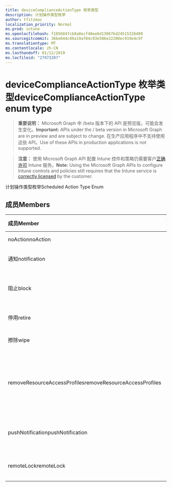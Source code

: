 ```yaml
---
title: deviceComplianceActionType 枚举类型
description: 计划操作类型枚举
author: tfitzmac
localization_priority: Normal
ms.prod: intune
ms.openlocfilehash: f1856847cb8a8ecf48ee6d13067bd24515326d89
ms.sourcegitcommit: 36be044c89a19af84c93e586e22200ec919e4c9f
ms.translationtype: MT
ms.contentlocale: zh-CN
ms.lasthandoff: 01/12/2019
ms.locfileid: "27973207"
---
```

# <a name="devicecomplianceactiontype-enum-type"></a><span data-ttu-id="0a022-103">deviceComplianceActionType 枚举类型</span><span class="sxs-lookup"><span data-stu-id="0a022-103">deviceComplianceActionType enum type</span></span>

> <span data-ttu-id="0a022-104">**重要说明：** Microsoft Graph 中 /beta 版本下的 API 是预览版，可能会发生变化。</span><span class="sxs-lookup"><span data-stu-id="0a022-104">**Important:** APIs under the / beta version in Microsoft Graph are in preview and are subject to change.</span></span> <span data-ttu-id="0a022-105">在生产应用程序中不支持使用这些 API。</span><span class="sxs-lookup"><span data-stu-id="0a022-105">Use of these APIs in production applications is not supported.</span></span>

> <span data-ttu-id="0a022-106">**注意：** 使用 Microsoft Graph API 配置 Intune 控件和策略仍需要客户[正确许可](https://go.microsoft.com/fwlink/?linkid=839381) Intune 服务。</span><span class="sxs-lookup"><span data-stu-id="0a022-106">**Note:** Using the Microsoft Graph APIs to configure Intune controls and policies still requires that the Intune service is [correctly licensed](https://go.microsoft.com/fwlink/?linkid=839381) by the customer.</span></span>

<span data-ttu-id="0a022-107">计划操作类型枚举</span><span class="sxs-lookup"><span data-stu-id="0a022-107">Scheduled Action Type Enum</span></span>
## <a name="members"></a><span data-ttu-id="0a022-108">成员</span><span class="sxs-lookup"><span data-stu-id="0a022-108">Members</span></span>
|<span data-ttu-id="0a022-109">成员</span><span class="sxs-lookup"><span data-stu-id="0a022-109">Member</span></span>|<span data-ttu-id="0a022-110">值</span><span class="sxs-lookup"><span data-stu-id="0a022-110">Value</span></span>|<span data-ttu-id="0a022-111">说明</span><span class="sxs-lookup"><span data-stu-id="0a022-111">Description</span></span>|
|:---|:---|:---|
|<span data-ttu-id="0a022-112">noAction</span><span class="sxs-lookup"><span data-stu-id="0a022-112">noAction</span></span>|<span data-ttu-id="0a022-113">0</span><span class="sxs-lookup"><span data-stu-id="0a022-113">0</span></span>|<span data-ttu-id="0a022-114">任何操作</span><span class="sxs-lookup"><span data-stu-id="0a022-114">No Action</span></span>|
|<span data-ttu-id="0a022-115">通知</span><span class="sxs-lookup"><span data-stu-id="0a022-115">notification</span></span>|<span data-ttu-id="0a022-116">1</span><span class="sxs-lookup"><span data-stu-id="0a022-116">1</span></span>|<span data-ttu-id="0a022-117">发送通知</span><span class="sxs-lookup"><span data-stu-id="0a022-117">Send Notification</span></span>|
|<span data-ttu-id="0a022-118">阻止</span><span class="sxs-lookup"><span data-stu-id="0a022-118">block</span></span>|<span data-ttu-id="0a022-119">2</span><span class="sxs-lookup"><span data-stu-id="0a022-119">2</span></span>|<span data-ttu-id="0a022-120">阻止 AAD 中的设备</span><span class="sxs-lookup"><span data-stu-id="0a022-120">Block the device in AAD</span></span>|
|<span data-ttu-id="0a022-121">停用</span><span class="sxs-lookup"><span data-stu-id="0a022-121">retire</span></span>|<span data-ttu-id="0a022-122">3</span><span class="sxs-lookup"><span data-stu-id="0a022-122">3</span></span>|<span data-ttu-id="0a022-123">停用设备</span><span class="sxs-lookup"><span data-stu-id="0a022-123">Retire the device</span></span>|
|<span data-ttu-id="0a022-124">擦除</span><span class="sxs-lookup"><span data-stu-id="0a022-124">wipe</span></span>|<span data-ttu-id="0a022-125">4</span><span class="sxs-lookup"><span data-stu-id="0a022-125">4</span></span>|<span data-ttu-id="0a022-126">擦除设备</span><span class="sxs-lookup"><span data-stu-id="0a022-126">Wipe the device</span></span>|
|<span data-ttu-id="0a022-127">removeResourceAccessProfiles</span><span class="sxs-lookup"><span data-stu-id="0a022-127">removeResourceAccessProfiles</span></span>|<span data-ttu-id="0a022-128">5</span><span class="sxs-lookup"><span data-stu-id="0a022-128">5</span></span>|<span data-ttu-id="0a022-129">从设备中删除资源访问配置文件</span><span class="sxs-lookup"><span data-stu-id="0a022-129">Remove Resource Access Profiles from the device</span></span>|
|<span data-ttu-id="0a022-130">pushNotification</span><span class="sxs-lookup"><span data-stu-id="0a022-130">pushNotification</span></span>|<span data-ttu-id="0a022-131">9</span><span class="sxs-lookup"><span data-stu-id="0a022-131">9</span></span>|<span data-ttu-id="0a022-132">向设备发送推送通知</span><span class="sxs-lookup"><span data-stu-id="0a022-132">Send push notification to device</span></span>|
|<span data-ttu-id="0a022-133">remoteLock</span><span class="sxs-lookup"><span data-stu-id="0a022-133">remoteLock</span></span>|<span data-ttu-id="0a022-134">10</span><span class="sxs-lookup"><span data-stu-id="0a022-134">10</span></span>|<span data-ttu-id="0a022-135">远程锁定设备</span><span class="sxs-lookup"><span data-stu-id="0a022-135">Remotely lock the device</span></span>|





